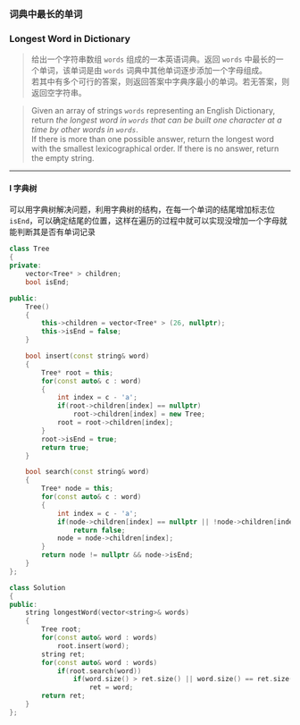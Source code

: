 ### 词典中最长的单词
### Longest Word in Dictionary

> 给出一个字符串数组 `words` 组成的一本英语词典。返回 `words` 中最长的一个单词，该单词是由 `words` 词典中其他单词逐步添加一个字母组成。  
> 若其中有多个可行的答案，则返回答案中字典序最小的单词。若无答案，则返回空字符串。  

> Given an array of strings `words` representing an English Dictionary, return *the longest word in `words` that can be built one character at a time by other words in `words`*.  
> If there is more than one possible answer, return the longest word with the smallest lexicographical order. If there is no answer, return the empty string.  

----------

#### I 字典树

可以用字典树解决问题，利用字典树的结构，在每一个单词的结尾增加标志位 `isEnd`，可以确定结尾的位置，这样在遍历的过程中就可以实现没增加一个字母就能判断其是否有单词记录  

```cpp
class Tree
{
private:
    vector<Tree* > children;
    bool isEnd;

public:
    Tree()
    {
        this->children = vector<Tree* > (26, nullptr);
        this->isEnd = false;
    }

    bool insert(const string& word)
    {
        Tree* root = this;
        for(const auto& c : word)
        {
            int index = c - 'a';
            if(root->children[index] == nullptr)
                root->children[index] = new Tree;
            root = root->children[index];
        }
        root->isEnd = true;
        return true;
    }

    bool search(const string& word)
    {
        Tree* node = this;
        for(const auto& c : word)
        {
            int index = c - 'a';
            if(node->children[index] == nullptr || !node->children[index]->isEnd)
                return false;
            node = node->children[index];
        }
        return node != nullptr && node->isEnd;
    }
};

class Solution 
{
public:
    string longestWord(vector<string>& words) 
    {
        Tree root;
        for(const auto& word : words)
            root.insert(word);
        string ret;
        for(const auto& word : words)
            if(root.search(word))
                if(word.size() > ret.size() || word.size() == ret.size() && word < ret)
                    ret = word;
        return ret;
    }
};
```
